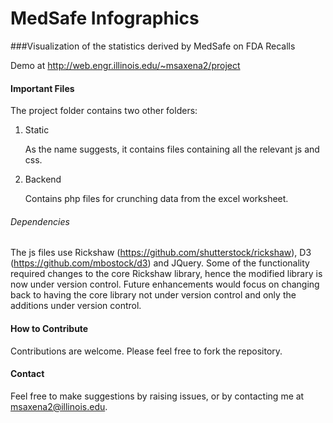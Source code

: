 MedSafe Infographics
====================

###Visualization of the statistics derived by MedSafe on FDA Recalls
	
Demo at http://web.engr.illinois.edu/~msaxena2/project

#### Important Files

The project folder contains two other folders:

1. Static

	As the name suggests, it contains files containing all the relevant js and css.	

2. Backend

	Contains php files for crunching data from the excel worksheet.

###### Dependencies
The js files use Rickshaw (https://github.com/shutterstock/rickshaw), D3 (https://github.com/mbostock/d3) and JQuery. 
Some of the functionality required changes to the core Rickshaw library, hence the modified 
library is now under version control. Future enhancements would focus on changing back to having the core library not 
under version control and only the additions under version control.


#### How to Contribute
Contributions are welcome. Please feel free to fork the repository.

#### Contact 
Feel free to make suggestions by raising issues, or by contacting me at msaxena2@illinois.edu.
